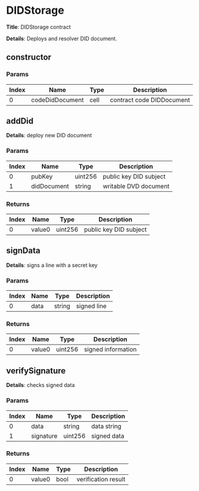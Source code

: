 # DIDStorage
**Title**: DIDStorage contract


**Details**: Deploys and resolver DID document.

## constructor


### Params
|Index|Name           |Type      |Description              |
|-----|---------------|----------|-------------------------|
|0    |codeDidDocument|cell      |contract code DIDDocument|



## addDid

**Details**: deploy new DID document


### Params
|Index|Name       |Type   |Description           |
|-----|-----------|-------|----------------------|
|0    |pubKey     |uint256|public key DID subject|
|1    |didDocument|string |writable DVD document |



### Returns
|Index|Name  |Type   |Description           |
|-----|------|-------|----------------------|
|0    |value0|uint256|public key DID subject|



## signData

**Details**: signs a line with a secret key


### Params
|Index|Name|Type  |Description|
|-----|----|------|-----------|
|0    |data|string|signed line|



### Returns
|Index|Name  |Type   |Description       |
|-----|------|-------|------------------|
|0    |value0|uint256|signed information|



## verifySignature

**Details**: checks signed data


### Params
|Index|Name     |Type   |Description|
|-----|---------|-------|-----------|
|0    |data     |string |data string|
|1    |signature|uint256|signed data|



### Returns
|Index|Name  |Type|Description        |
|-----|------|----|-------------------|
|0    |value0|bool|verification result|








